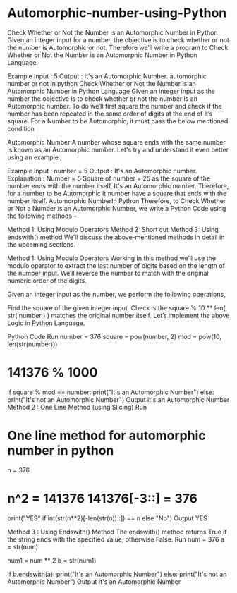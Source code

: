 # Automorphic-number-using-Python
Check Whether or Not the Number is an Automorphic Number in Python
Given an integer input for a number, the objective is to check whether or not the number is Automorphic or not. Therefore we’ll write a program to Check Whether or Not the Number is an Automorphic Number in Python Language.

Example
Input : 5
Output : It's an Automorphic Number.
automorphic number or not in python
Check Whether or Not the Number is an Automorphic Number in Python Language
Given an integer input as the number the objective is to check whether or not the number is an Automorphic number. To do we’ll first square the number and check if the number has been repeated in the same order of digits at the end of it’s square. For a Number to be Automorphic, it must pass the below mentioned condition

Automorphic Number
A number whose square ends with the same number is known as an Automorphic number.
Let's try and understand it even better using an example ,

Example
Input : number = 5
Output : It's an Automorphic number.
Explanation : Number = 5
Square of number = 25
as the square of the number ends with the number itself, It's an Automorphic number.
Therefore, for a number to be Automorphic it number have a square that ends with the number itself.
Automorphic NumberIn Python
Therefore, to Check Whether or Not a Number is an Automorphic Number, we write a Python Code using the following methods –

Method 1: Using Modulo Operators
Method 2: Short cut
Method 3: Using endswith() method
We’ll discuss the above-mentioned methods in detail in the upcoming sections.


Method 1: Using Modulo Operators
Working
In this method we’ll use the modulo operator to extract the last number of digits based on the length of the number input. We’ll reverse the number to match with the original numeric order of the digits.

Given an integer input as the number, we perform the following operations,

Find the square of the given integer input.
Check is the square % 10 ** len( str( number ) ) matches the original number itself.
Let’s implement the above Logic in Python Language.

Python Code
Run
number = 376
square = pow(number, 2)
mod = pow(10, len(str(number)))

# 141376 % 1000
if square % mod == number:
    print("It's an Automorphic Number")
else:
    print("It's not an Automorphic Number")
Output
it's an Automorphic Number
Method 2 : One Line Method (using Slicing)
Run
# One line method for automorphic number in python
n = 376
# n^2 = 141376 141376[-3::] = 376
print("YES" if int(str(n**2)[-len(str(n))::]) == n else "No")
Output
YES

Method 3 : Using Endswith() Method
The endswith() method returns True if the string ends with the specified value, otherwise False.
Run
num = 376
a = str(num)

num1 = num ** 2
b = str(num1)

if b.endswith(a):
    print("It's an Automorphic Number")
else:
    print("It's not an Automorphic Number")
Output
It's an Automorphic Number

